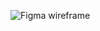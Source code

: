 ![Figma wireframe](https://github.com/eugenechevski/react-chatter/assets/48312706/88b1577f-885b-421b-8e17-17ecce3212ec)
